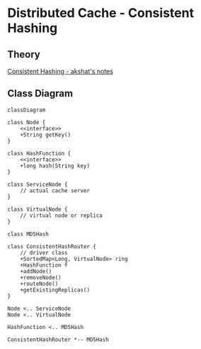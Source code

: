 # Distributed Cache - Consistent Hashing

## Theory

[Consistent Hashing - akshat's notes](https://akormous.github.io/notes/docs/microservices/ConsistentHashing)


## Class Diagram

```mermaid
classDiagram

class Node {
    <<interface>>
    +String getKey()
}

class HashFunction {
    <<interface>>
    +long hash(String key)
}

class ServiceNode {
    // actual cache server
}

class VirtualNode {
    // virtual node or replica
}

class MD5Hash

class ConsistentHashRouter {
    // driver class
    +SortedMap<Long, VirtualNode> ring
    +HashFunction f
    +addNode()
    +removeNode()
    +routeNode()
    +getExistingReplicas()
}

Node <.. ServiceNode
Node <.. VirtualNode

HashFunction <.. MD5Hash

ConsistentHashRouter *-- MD5Hash

```


